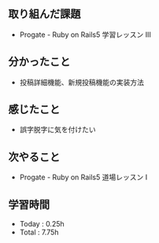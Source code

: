 ## 取り組んだ課題
- Progate - Ruby on Rails5 学習レッスン III
## 分かったこと
- 投稿詳細機能、新規投稿機能の実装方法
## 感じたこと
- 誤字脱字に気を付けたい
## 次やること
- Progate - Ruby on Rails5 道場レッスン I
## 学習時間
- Today : 0.25h
- Total : 7.75h
